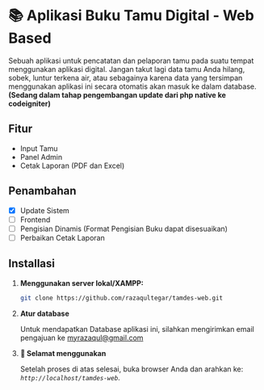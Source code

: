 # 📚 Aplikasi Buku Tamu Digital - Web Based

Sebuah aplikasi untuk pencatatan dan pelaporan tamu pada suatu tempat menggunakan aplikasi digital. Jangan takut lagi data tamu Anda hilang, sobek, luntur terkena air, atau sebagainya karena data yang tersimpan menggunakan aplikasi ini secara otomatis akan masuk ke dalam database. **(Sedang dalam tahap pengembangan update dari php native ke codeigniter)**

## Fitur

- Input Tamu
- Panel Admin
- Cetak Laporan (PDF dan Excel)

## Penambahan

- [x] Update Sistem
- [ ] Frontend
- [ ] Pengisian Dinamis (Format Pengisian Buku dapat disesuaikan)
- [ ] Perbaikan Cetak Laporan

## Installasi

1.  **Menggunakan server lokal/XAMPP:**

    ```sh
    git clone https://github.com/razaqultegar/tamdes-web.git
    ```

1.  **Atur database**

    Untuk mendapatkan Database aplikasi ini, silahkan mengirimkan email pengajuan ke <a href="mailto:myrazaqul@gmail.com" target="_blank">myrazaqul@gmail.com</a>
    
1.  **🎉 Selamat menggunakan**

    Setelah proses di atas selesai, buka browser Anda dan arahkan ke: _`http://localhost/tamdes-web`_.
